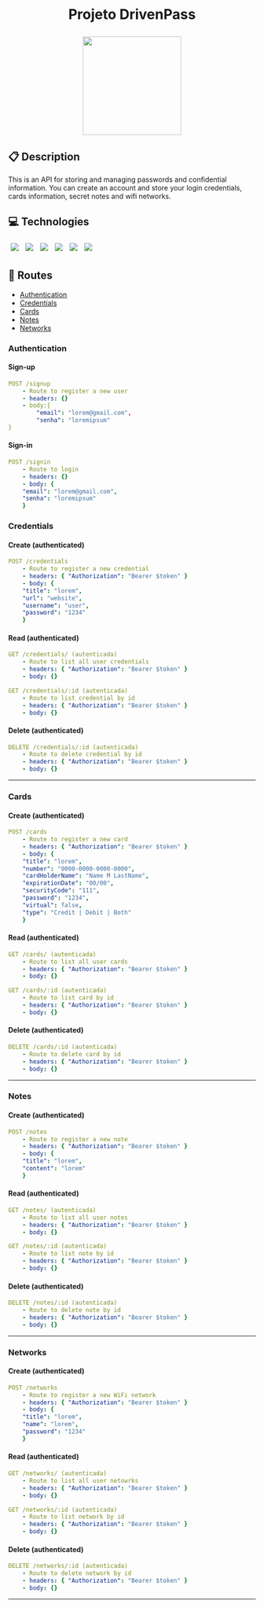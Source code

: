 # <p align = "center"> Projeto DrivenPass </p>

<p align="center">
   <img width="200px" src="https://user-images.githubusercontent.com/98065049/179421474-da914106-a11b-4d15-a427-ac0a69ae1567.png" />
</p>

##  :clipboard: Description

This is an API for storing and managing passwords and confidential information. You can create an account and store your login credentials, cards information, secret notes and wifi networks.

## :computer:	 Technologies

<p>
   <img style='margin: 5px;' src='https://img.shields.io/badge/TypeScript-007ACC?style=for-the-badge&logo=typescript&logoColor=white'>
   <img style='margin: 5px;' src='https://img.shields.io/badge/Node.js-43853D?style=for-the-badge&logo=node.js&logoColor=white'>
   <img style='margin: 5px;' src='https://img.shields.io/badge/Express.js-404D59?style=for-the-badge'>
   <img style='margin: 5px;' src='https://img.shields.io/badge/Heroku-430098?style=for-the-badge&logo=heroku&logoColor=white'>
   <img style='margin: 5px;' src='https://img.shields.io/badge/PostgreSQL-316192?style=for-the-badge&logo=postgresql&logoColor=white'>
   <img style='margin: 5px;' src='https://img.shields.io/badge/Prisma-3982CE?style=for-the-badge&logo=Prisma&logoColor=white" height="30px'>
</p>

## :rocket: Routes

- [Authentication](#authentication)
- [Credentials](#credentials)
- [Cards](#cards)
- [Notes](#notes)
- [Networks](#networks)



### Authentication 

#### Sign-up

```yml
POST /signup
    - Route to register a new user
    - headers: {}
    - body:{
        "email": "lorem@gmail.com",
        "senha": "loremipsum"
}
```

#### Sign-in
    
```yml 
POST /signin
    - Route to login
    - headers: {}
    - body: {
    "email": "lorem@gmail.com",
    "senha": "loremipsum"
    }
```

### Credentials

#### Create (authenticated)
    
```yml 
POST /credentials
    - Route to register a new credential
    - headers: { "Authorization": "Bearer $token" }
    - body: {
    "title": "lorem",
    "url": "website",
    "username": "user",
    "password": "1234"
    }
```

#### Read (authenticated)

```yml
GET /credentials/ (autenticada)
    - Route to list all user credentials
    - headers: { "Authorization": "Bearer $token" }
    - body: {}
``` 

```yml
GET /credentials/:id (autenticada)
    - Route to list credential by id
    - headers: { "Authorization": "Bearer $token" }
    - body: {}
```

#### Delete (authenticated)
 
```yml
DELETE /credentials/:id (autenticada)
    - Route to delete credential by id
    - headers: { "Authorization": "Bearer $token" }
    - body: {}
```
***

### Cards

#### Create (authenticated)
    
```yml 
POST /cards
    - Route to register a new card
    - headers: { "Authorization": "Bearer $token" }
    - body: {
    "title": "lorem",
    "number": "0000-0000-0000-0000",
    "cardHolderName": "Name M LastName",
    "expirationDate": "00/00",
    "securityCode": "111",
    "password": "1234",
    "virtual": false,
    "type": "Credit | Debit | Both"
    }
```

#### Read (authenticated)

```yml
GET /cards/ (autenticada)
    - Route to list all user cards
    - headers: { "Authorization": "Bearer $token" }
    - body: {}
``` 

```yml
GET /cards/:id (autenticada)
    - Route to list card by id
    - headers: { "Authorization": "Bearer $token" }
    - body: {}
```

#### Delete (authenticated)
 
```yml
DELETE /cards/:id (autenticada)
    - Route to delete card by id
    - headers: { "Authorization": "Bearer $token" }
    - body: {}
```
***

### Notes

#### Create (authenticated)
    
```yml 
POST /notes
    - Route to register a new note
    - headers: { "Authorization": "Bearer $token" }
    - body: {
    "title": "lorem",
    "content": "lorem"
    }
```

#### Read (authenticated)

```yml
GET /notes/ (autenticada)
    - Route to list all user notes
    - headers: { "Authorization": "Bearer $token" }
    - body: {}
``` 

```yml
GET /notes/:id (autenticada)
    - Route to list note by id
    - headers: { "Authorization": "Bearer $token" }
    - body: {}
```

#### Delete (authenticated)
 
```yml
DELETE /notes/:id (autenticada)
    - Route to delete note by id
    - headers: { "Authorization": "Bearer $token" }
    - body: {}
```
***

### Networks

#### Create (authenticated)
    
```yml 
POST /networks
    - Route to register a new WiFi network
    - headers: { "Authorization": "Bearer $token" }
    - body: {
    "title": "lorem",
    "name": "lorem",
    "password": "1234"
    }
```

#### Read (authenticated)

```yml
GET /networks/ (autenticada)
    - Route to list all user netowrks
    - headers: { "Authorization": "Bearer $token" }
    - body: {}
``` 

```yml
GET /networks/:id (autenticada)
    - Route to list network by id
    - headers: { "Authorization": "Bearer $token" }
    - body: {}
```

#### Delete (authenticated)
 
```yml
DELETE /networks/:id (autenticada)
    - Route to delete network by id
    - headers: { "Authorization": "Bearer $token" }
    - body: {}
```
***
